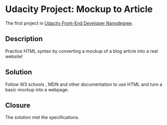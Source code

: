 # Udacity Project: Mockup to Article
The first project in [Udacity Front-End Developer Nanodegree](https://www.udacity.com/course/front-end-web-developer-nanodegree--nd001).

## Description
Practice HTML syntax by converting a mockup of a blog article into a real website!

## Solution
Follow W3 schools , MDN and other documentation to use HTML and turn a basic mockup into a webpage.

## Closure
The solution met the specifications.